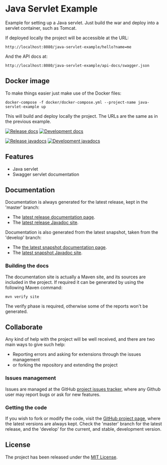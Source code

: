 # Java Servlet Example

Example for setting up a Java servlet. Just build the war and deploy into a servlet container, such as Tomcat.

If deployed locally the project will be accessible at the URL:

```
http://localhost:8080/java-servlet-example/hello?name=me
```

And the API docs at:

```
http://localhost:8080/java-servlet-example/api-docs/swagger.json
```

## Docker image

To make things easier just make use of the Docker files:

```
docker-compose -f docker/docker-compose.yml --project-name java-servlet-example up
```

This will build and deploy locally the project. The URLs are the same as in the previous example.

[![Release docs](https://img.shields.io/badge/docs-release-blue.svg)][site-release]
[![Development docs](https://img.shields.io/badge/docs-develop-blue.svg)][site-develop]

[![Release javadocs](https://img.shields.io/badge/javadocs-release-blue.svg)][javadoc-release]
[![Development javadocs](https://img.shields.io/badge/javadocs-develop-blue.svg)][javadoc-develop]

## Features

- Java servlet
- Swagger servlet documentation

## Documentation

Documentation is always generated for the latest release, kept in the 'master' branch:

- The [latest release documentation page][site-release].
- The [latest release Javadoc site][javadoc-release].

Documentation is also generated from the latest snapshot, taken from the 'develop' branch:

- The [the latest snapshot documentation page][site-develop].
- The [latest snapshot Javadoc site][javadoc-develop].

### Building the docs

The documentation site is actually a Maven site, and its sources are included in the project. If required it can be generated by using the following Maven command:

```
mvn verify site
```

The verify phase is required, otherwise some of the reports won't be generated.

## Collaborate

Any kind of help with the project will be well received, and there are two main ways to give such help:

- Reporting errors and asking for extensions through the issues management
- or forking the repository and extending the project

### Issues management

Issues are managed at the GitHub [project issues tracker][issues], where any Github user may report bugs or ask for new features.

### Getting the code

If you wish to fork or modify the code, visit the [GitHub project page][scm], where the latest versions are always kept. Check the 'master' branch for the latest release, and the 'develop' for the current, and stable, development version.

## License

The project has been released under the [MIT License][license].

[issues]: https://github.com/bernardo-mg/java-servlet-example/issues
[javadoc-develop]: https://docs.bernardomg.com/development/maven/java-servlet-example/apidocs
[javadoc-release]: https://docs.bernardomg.com/maven/java-servlet-example/apidocs
[license]: https://www.opensource.org/licenses/mit-license.php
[scm]: https://github.com/bernardo-mg/java-servlet-example
[site-develop]: https://docs.bernardomg.com/development/maven/java-servlet-example
[site-release]: https://docs.bernardomg.com/maven/java-servlet-example
